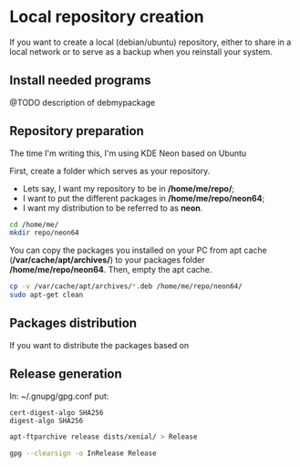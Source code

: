 # Local repository creation

If you want to create a local (debian/ubuntu) repository,
either to share in a local network
or to serve as a backup when you reinstall your system.

## Install needed programs

@TODO description of debmypackage

## Repository preparation

The time I'm writing this, I'm using KDE Neon based on Ubuntu

First, create a folder which serves as your repository.

* Lets say, I want my repository to be in **/home/me/repo/**;
* I want to put the different packages in **/home/me/repo/neon64**;
* I want my distribution to be referred to as **neon**.

```sh
cd /home/me/
mkdir repo/neon64
```

You can copy the packages you installed on your PC from apt cache (**/var/cache/apt/archives/**)
to your packages folder **/home/me/repo/neon64**.
Then, empty the apt cache.

```sh
cp -v /var/cache/apt/archives/*.deb /home/me/repo/neon64/
sudo apt-get clean
```

## Packages distribution

If you want to distribute the packages based on  

## Release generation

In: ~/.gnupg/gpg.conf put:

```
cert-digest-algo SHA256
digest-algo SHA256
```

```sh
apt-ftparchive release dists/xenial/ > Release
```

```sh
gpg --clearsign -o InRelease Release
```
